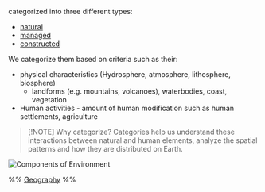 categorized into three different types:
- [natural](natural)
- [managed](managed)
- [constructed](constructed)

We categorize them based on criteria
such as their:  
-  physical characteristics (Hydrosphere, atmosphere, lithosphere, biosphere)  
	+ landforms (e.g. mountains, volcanoes), waterbodies, coast, vegetation  
- Human activities - amount of human modification such as human settlements, agriculture  

> [!NOTE] Why categorize?
> Categories help us understand these interactions between natural and human elements, analyze the spatial patterns and how they are distributed on Earth.

![Components of Environment](Components%20of%20Environment.png)


%%
[Geography](Geography.md)
%%